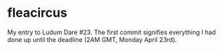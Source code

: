 fleacircus
==========

My entry to Ludum Dare #23. The first commit signifies everything I had done up until the deadline (2AM GMT, Monday April 23rd).